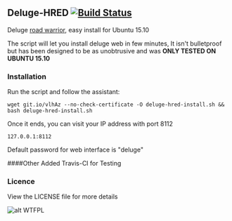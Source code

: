 ## Deluge-HRED [![Build Status](https://travis-ci.org/professorhaseeb/Deluge-HRED.svg?branch=master)](https://travis-ci.org/professorhaseeb/Deluge-HRED)
Deluge [road warrior](http://en.wikipedia.org/wiki/Road_warrior_%28computing%29), easy install for Ubuntu 15.10

The script will let you install deluge web in few minutes, It isn't bulletproof but has been designed to be as unobtrusive and was **ONLY TESTED ON UBUNTU 15.10**

### Installation
Run the script and follow the assistant:

`wget git.io/vlhAz --no-check-certificate -O deluge-hred-install.sh && bash deluge-hred-install.sh`

Once it ends, you can visit your IP address with port 8112

`127.0.0.1:8112`

Default password for web interface is "deluge"

####Other
Added Travis-CI for Testing

### Licence
View the LICENSE file for more details

![alt WTFPL](http://www.wtfpl.net/wp-content/uploads/2012/12/wtfpl-badge-1.png)
